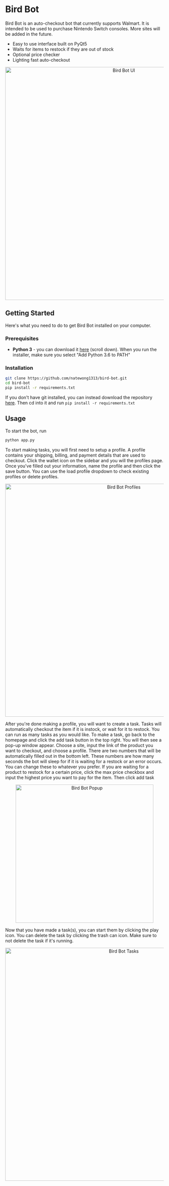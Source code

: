 # Bird Bot
Bird Bot is an auto-checkout bot that currently supports Walmart. It is intended to be used to purchase Nintendo Switch consoles. More sites will be added in the future.

* Easy to use interface built on PyQt5
* Waits for items to restock if they are out of stock
* Optional price checker
* Lighting fast auto-checkout

<p align="center">
  <img src="https://i.imgur.com/E105F74.png" alt="Bird Bot UI" width="738">
</p>

## Getting Started
Here's what you need to do to get Bird Bot installed on your computer.

### Prerequisites
* **Python 3** - you can download it [here](https://www.python.org/downloads/release/python-360/) (scroll down). When you run the installer, make sure you select "Add Python 3.6 to PATH"
### Installation
```sh
git clone https://github.com/natewong1313/bird-bot.git
cd bird-bot
pip install -r requirements.txt
```
If you don't have git installed, you can instead download the repository [here](https://github.com/natewong1313/bird-bot/archive/master.zip). Then cd into it and run `pip install -r requirements.txt`

## Usage
To start the bot, run 
```sh
python app.py
```
To start making tasks, you will first need to setup a profile. A profile contains your shipping, billing, and payment details that are used to checkout. Click the wallet icon on the sidebar and you will the profiles page. Once you've filled out your information, name the profile and then click the save button. You can use the load profile dropdown to check existing profiles or delete profiles.

<p align="center">
  <img src="https://i.imgur.com/BTTki9y.png" alt="Bird Bot Profiles" width="738">
</p>

After you're done making a profile, you will want to create a task. Tasks will automatically checkout the item if it is instock, or wait for it to restock. You can run as many tasks as you would like. To make a task, go back to the homepage and click the add task button in the top right. You will then see a pop-up window appear. Choose a site, input the link of the product you want to checkout, and choose a profile. There are two numbers that will be automatically filled out in the bottom left. These numbers are how many seconds the bot will sleep for if it is waiting for a restock or an error occurs. You can change these to whatever you prefer. If you are waiting for a product to restock for a certain price, click the max price checkbox and input the highest price you want to pay for the item. Then click add task
<p align="center">
  <img src="https://i.imgur.com/Kya9pbe.png" alt="Bird Bot Popup" width="438">
</p>

Now that you have made a task(s), you can start them by clicking the play icon. You can delete the task by clicking the trash can icon. Make sure to not delete the task if it's running.
<p align="center">
  <img src="https://i.imgur.com/edPtLPV.png" alt="Bird Bot Tasks" width="738">
</p>
